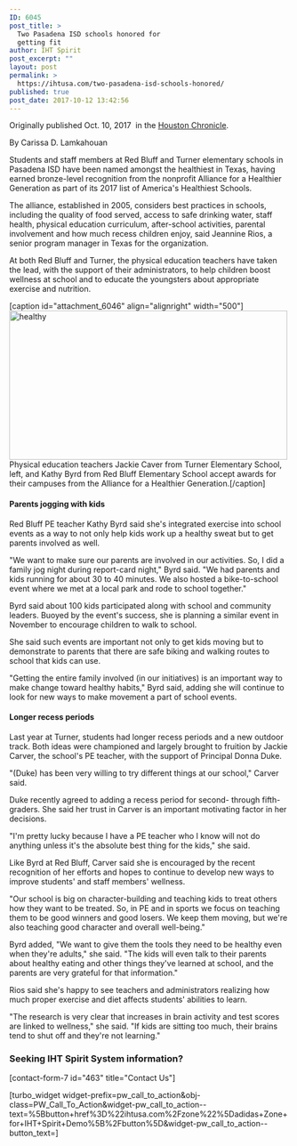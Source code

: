 ```yaml
---
ID: 6045
post_title: >
  Two Pasadena ISD schools honored for
  getting fit
author: IHT Spirit
post_excerpt: ""
layout: post
permalink: >
  https://ihtusa.com/two-pasadena-isd-schools-honored/
published: true
post_date: 2017-10-12 13:42:56
---
```

Originally published Oct. 10, 2017  in the <a href="http://www.chron.com/neighborhood/pasadena/news/article/Two-Pasadena-ISD-schools-honored-for-getting-fit-12266385.php#photo-14319561">Houston Chronicle</a>.

By Carissa D. Lamkahouan

Students and staff members at Red Bluff and Turner elementary schools in Pasadena ISD have been named amongst the healthiest in Texas, having earned bronze-level recognition from the nonprofit Alliance for a Healthier Generation as part of its 2017 list of America's Healthiest Schools.

The alliance, established in 2005, considers best practices in schools, including the quality of food served, access to safe drinking water, staff health, physical education curriculum, after-school activities, parental involvement and how much recess children enjoy, said Jeannine Rios, a senior program manager in Texas for the organization.
<div class="hdnce-e hdnce-item-47758">At both Red Bluff and Turner, the physical education teachers have taken the lead, with the support of their administrators, to help children boost wellness at school and to educate the youngsters about appropriate exercise and nutrition.</div>
<!--more-->

[caption id="attachment_6046" align="alignright" width="500"]<a href="https://ihtusa.com/wp-content/uploads/2017/10/texasfeature.jpg"><img class="wp-image-6046" src="https://ihtusa.com/wp-content/uploads/2017/10/texasfeature-300x161.jpg" alt="healthy" width="500" height="268" /></a> Physical education teachers Jackie Caver from Turner Elementary School, left, and Kathy Byrd from Red Bluff Elementary School accept awards for their campuses from the Alliance for a Healthier Generation.[/caption]
<h4>Parents jogging with kids</h4>
Red Bluff PE teacher Kathy Byrd said she's integrated exercise into school events as a way to not only help kids work up a healthy sweat but to get parents involved as well.

"We want to make sure our parents are involved in our activities. So, I did a family jog night during report-card night," Byrd said. "We had parents and kids running for about 30 to 40 minutes. We also hosted a bike-to-school event where we met at a local park and rode to school together."

Byrd said about 100 kids participated along with school and community leaders. Buoyed by the event's success, she is planning a similar event in November to encourage children to walk to school.

She said such events are important not only to get kids moving but to demonstrate to parents that there are safe biking and walking routes to school that kids can use.

"Getting the entire family involved (in our initiatives) is an important way to make change toward healthy habits," Byrd said, adding she will continue to look for new ways to make movement a part of school events.
<h4>Longer recess periods</h4>
Last year at Turner, students had longer recess periods and a new outdoor track. Both ideas were championed and largely brought to fruition by Jackie Carver, the school's PE teacher, with the support of Principal Donna Duke.

"(Duke) has been very willing to try different things at our school," Carver said.

Duke recently agreed to adding a recess period for second- through fifth-graders. She said her trust in Carver is an important motivating factor in her decisions.

"I'm pretty lucky because I have a PE teacher who I know will not do anything unless it's the absolute best thing for the kids," she said.

Like Byrd at Red Bluff, Carver said she is encouraged by the recent recognition of her efforts and hopes to continue to develop new ways to improve students' and staff members' wellness.

"Our school is big on character-building and teaching kids to treat others how they want to be treated. So, in PE and in sports we focus on teaching them to be good winners and good losers. We keep them moving, but we're also teaching good character and overall well-being."

Byrd added, "We want to give them the tools they need to be healthy even when they're adults," she said. "The kids will even talk to their parents about healthy eating and other things they've learned at school, and the parents are very grateful for that information."

Rios said she's happy to see teachers and administrators realizing how much proper exercise and diet affects students' abilities to learn.

"The research is very clear that increases in brain activity and test scores are linked to wellness," she said. "If kids are sitting too much, their brains tend to shut off and they're not learning."
<h3 class="article-newsletter-signup">Seeking IHT Spirit System information?</h3>
<p class="article-newsletter-signup">[contact-form-7 id="463" title="Contact Us"]</p>
[turbo_widget widget-prefix=pw_call_to_action&obj-class=PW_Call_To_Action&widget-pw_call_to_action--text=%5Bbutton+href%3D%22ihtusa.com%2Fzone%22%5Dadidas+Zone+for+IHT+Spirit+Demo%5B%2Fbutton%5D&widget-pw_call_to_action--button_text=]